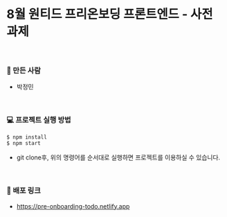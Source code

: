 # 8월 원티드 프리온보딩 프론트엔드 - 사전 과제

<br />

### 🐼 만든 사람

- 박정민

<br />

### 💻 프로젝트 실행 방법

```zsh
$ npm install
$ npm start
```

- git clone후, 위의 명령어를 순서대로 실행하면 프로젝트를 이용하실 수 있습니다.

<br />

### 🔗 배포 링크

- https://pre-onboarding-todo.netlify.app
